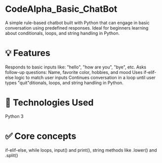 # CodeAlpha_Basic_ChatBot
A simple rule-based chatbot built with Python that can engage in basic conversation using predefined responses. Ideal for beginners learning about conditionals, loops, and string handling in Python.
# 💡 Features
Responds to basic inputs like:
"hello", "how are you", "bye", etc.
Asks follow-up questions:
Name, favorite color, hobbies, and mood
Uses if-elif-else logic to match user inputs
Continues conversation in a loop until user types "quit"ditionals, loops, and string handling in Python.
# 🔧 Technologies Used
Python 3
# ✅ Core concepts
if-elif-else, while loops, input() and print(), string methods like .lower() and .split()

